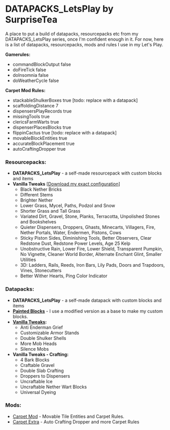 # DATAPACKS_LetsPlay by SurpriseTea
A place to put a build of datapacks, resourcepacks etc from my DATAPACKS_LetsPlay series, once I'm confident enough in it. For now, here is a list of datapacks, resourcepacks, mods and rules I use in my Let's Play.

**Gamerules:**
* commandBlockOutput false
* doFireTick false
* doInsomnia false
* doWeatherCycle false

**Carpet Mod Rules:**
* stackableShulkerBoxes true [todo: replace with a datapack]
* scaffoldingDistance 7
* dispensersPlayRecords true
* missingTools true
* clericsFarmWarts true
* dispenserPlacesBlocks true
* flippinCactus true [todo: replace with a datapack]
* movableBlockEntities true
* accurateBlockPlacement true
* autoCraftingDropper true

### Resourcepacks:
* **DATAPACKS_LetsPlay** - a self-made resourcepack with custom blocks and items
* **Vanilla Tweaks** [[Download my exact configuration](https://vanillatweaks.net/share#Vah0Pp)]
  * Black Nether Bricks
  * Different Stems
  * Brighter Nether
  * Lower Grass, Mycel, Paths, Podzol and Snow
  * Shorter Grass and Tall Grass
  * Variated Dirt, Gravel, Stone, Planks, Terracotta, Unpolished Stones and Bookshelves
  * Quieter Dispensers, Droppers, Ghasts, Minecarts, Villagers, Fire, Nether Portals, Water, Endermen, Pistons, Cows
  * Sticky Piston Sides, Diminishing Tools, Better Observers, Clear Redstone Dust, Redstone Power Levels, Age 25 Kelp
  * Unobstructive Rain, Lower Fire, Lower Shield, Transparent Pumpkin, No Vignette, Cleaner World Border, Alternate Enchant Glint, Smaller Utilities
  * 3D: Ladders, Rails, Reeds, Iron Bars, Lily Pads, Doors and Trapdoors, Vines, Stonecutters
  * Better Wither Hearts, Ping Color Indicator
 
### Datapacks: 
* **DATAPACKS_LetsPlay** - a self-made datapack with custom blocks and items
* **[Painted Blocks](https://www.curseforge.com/minecraft/customization/painted-blocks)** - I use a modified version as a base to make my custom blocks.
* **[Vanilla Tweaks](https://vanillatweaks.net/):**
  * Anti Enderman Grief
  * Customizable Armor Stands
  * Double Shulker Shells
  * More Mob Heads
  * Silence Mobs
* **Vanilla Tweaks - Crafting:**
  * 4 Bark Blocks
  * Craftable Gravel
  * Double Slab Crafting
  * Droppers to Dispensers
  * Uncraftable Ice
  * Uncraftable Nether Wart Blocks
  * Universal Dyeing
 
### Mods: 
* [Carpet Mod](https://github.com/gnembon/fabric-carpet) - Movable Tile Entities and Carpet Rules.
* [Carpet Extra](https://github.com/gnembon/carpet-extra) - Auto Crafting Dropper and more Carpet Rules
